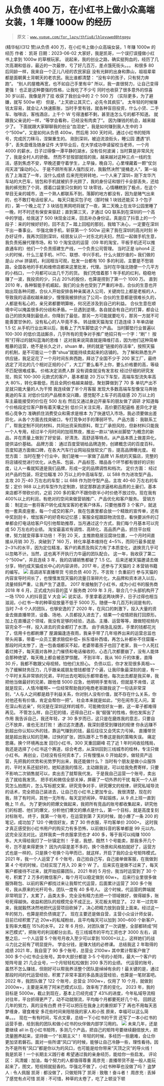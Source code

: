 # 从负债 400 万，在小红书上做小众高端女装，1 年赚 1000w 的经历

> 原文：[`www.yuque.com/for_lazy/thfiu8/lhloyuwed0htgqgu`](https://www.yuque.com/for_lazy/thfiu8/lhloyuwed0htgqgu)

<ne-h2 id="2d205249" data-lake-id="2d205249"><ne-heading-ext><ne-heading-anchor></ne-heading-anchor><ne-heading-fold></ne-heading-fold></ne-heading-ext><ne-heading-content><ne-text id="u0237114a">(精华帖)(312 赞)从负债 400 万，在小红书上做小众高端女装，1 年赚 1000w 的经历</ne-text></ne-heading-content></ne-h2> <ne-p id="ucf9c5aa5" data-lake-id="ucf9c5aa5"><ne-text id="u5a24431d">作者： 凯哥</ne-text></ne-p> <ne-p id="uc877a0b0" data-lake-id="uc877a0b0"><ne-text id="u981e23d6">日期：2023-06-02</ne-text></ne-p> <ne-p id="u0d8c5446" data-lake-id="u0d8c5446"><ne-text id="uec710eb8">大家好，我是凯哥，一个误打误撞做小红书上拿到 1000w 的草根玩家。</ne-text></ne-p> <ne-p id="u45a0e749" data-lake-id="u45a0e749"><ne-text id="u12218b89">说起来，我的创业之路，确实挺狗血的，经历了几次高潮和低谷，最近的一次最惨，亏了好几百万，差点饿死街头。。。</ne-text></ne-p> <ne-p id="u4c651708" data-lake-id="u4c651708"><ne-text id="uebe29ca7">和很多 80 后同龄一样，我来自一个正儿八经的农民家庭</ne-text></ne-p> <ne-p id="u4ba186c2" data-lake-id="u4ba186c2"><ne-text id="u5234c6a0">没有光鲜的出身和靠山，祖祖辈辈都是面朝黄土背朝天的老农民。我比谁都清楚：</ne-text></ne-p> <ne-p id="u2acbbc49" data-lake-id="u2acbbc49"><ne-text id="ud7ffb99a" ne-bold="true">“没有伞的孩子，只有努力奔跑”。</ne-text></ne-p> <ne-p id="u7e4c6e42" data-lake-id="u7e4c6e42"><ne-text id="u56d18ee8" ne-bold="true">“别人的屋檐再宽，也不如自己手里有伞”</ne-text></ne-p> <ne-p id="ud81b43cd" data-lake-id="ud81b43cd"><ne-text id="u4d573f94">所以，我一直很努力，让自己变得更强！</ne-text></ne-p> <ne-p id="u9aaafb48" data-lake-id="u9aaafb48"><ne-text id="uf1e4ea2c">也正是这种要强的性格，让我吃了不少亏</ne-text></ne-p> <ne-p id="u0adfbd85" data-lake-id="u0adfbd85"><ne-text id="u3f2c42ea">同时也收获了很多意外的惊喜</ne-text></ne-p> <ne-p id="u537e68e4" data-lake-id="u537e68e4"><ne-text id="ucea06c73">30 岁以前，我像是开了挂</ne-text></ne-p> <ne-p id="u628aac56" data-lake-id="u628aac56"><ne-text id="u1090ea8d">收获了我创业中的 2 个 500 万</ne-text></ne-p> <ne-p id="u5600ec58" data-lake-id="u5600ec58"><ne-text id="u8c4316be">（实际更多，为了避嫌，就写 500w 吧）</ne-text></ne-p> <ne-p id="ub030c7ba" data-lake-id="ub030c7ba"><ne-text id="u7fa9d160">但是，“上天欲让其灭亡，必先令其疯狂”。</ne-text></ne-p> <ne-p id="uc9fe069f" data-lake-id="uc9fe069f"><ne-text id="u8096a432">太年轻的时候赚钱太容易，就会让人快速膨胀，当时手里有钱，就各种盲目投资，什么小贷、二手车、咖啡店，客栈酒店，上千个 W 亏得渣都不剩，甚至连怎么亏的都不知道。</ne-text></ne-p> <ne-p id="u244157a3" data-lake-id="u244157a3"><ne-text id="ueff90644">就跟我父亲说的一样，</ne-text><ne-text id="u69719013" ne-bold="true">“等学会看称，已经没有肉卖了”。</ne-text></ne-p> <ne-p id="u0d1c6bf1" data-lake-id="u0d1c6bf1"><ne-text id="u8589e1fd" ne-bold="true">因为赚钱的机会，越来越少了。</ne-text></ne-p> <ne-p id="u4a40678d" data-lake-id="u4a40678d"><ne-text id="u54cf3d11">下面就跟大家聊聊我的创业“血泪史”，我是如何赚到我人生中的 3 个“500w”，又是如何从负债 400w，然后用 300 天时间，通过小红书的矩阵号，完成厉刀秣马，涅槃重生的。</ne-text></ne-p> <ne-p id="u3236ba92" data-lake-id="u3236ba92"><ne-text id="u167ada68" ne-bold="true">刚到深圳，被迫流浪街头，睡公园</ne-text></ne-p> <ne-p id="ua4754107" data-lake-id="ua4754107"><ne-text id="ufb812189" ne-bold="true">遭遇“扒手”，丢失盘缠及随身证件</ne-text></ne-p> <ne-p id="ubedda86d" data-lake-id="ubedda86d"><ne-text id="u8299b432">大学毕业后，在大学成功申请留校当老师，一个月 4000 的薪水，日子过得像一潭平静的湖水，没有任何波澜；当时算是非常风光了，我是全村人的骄傲。</ne-text></ne-p> <ne-p id="ufe8aa7bb" data-lake-id="ufe8aa7bb"><ne-text id="u92dde4ae">然而不甘按部就班的我，越来越对这种三点一线的生活，感到焦虑不安，早晚还要守着学生，上早操，晚自习，心里埋藏着一颗“仗剑闯天涯”躁动的心。</ne-text></ne-p> <ne-p id="u6c4788ae" data-lake-id="u6c4788ae"><ne-text id="u451cfd0a">于是不顾所有家人强烈反对，我毅然决然“提桶走人”，第一站去了上海混了一年，没什么成绩</ne-text></ne-p> <ne-p id="ue7ea487c" data-lake-id="ue7ea487c"><ne-text id="u37715f71">后来兜兜转转地，一个人来了深圳~</ne-text></ne-p> <ne-p id="u04a1b5b3" data-lake-id="u04a1b5b3"><ne-text id="u77a5d542">刚下龙华汽车站的大巴车，钱包和手机就被扒手光顾了，我的身份证和银行卡全部丢失，还给我的裤兜割了个洞，摸着口袋里只仅剩的 12 块零钱，心情糟糕到了极点，在这个举目无亲的城市，连一个熟人都联系不到，落脚的地方都没有，因为是赌气出来的，也不敢打电话给家人。</ne-text></ne-p> <ne-p id="u4e6ce5e3" data-lake-id="u4e6ce5e3"><ne-text id="u4d31990c">每天只能买包子吃（那时候 1 块钱还能买 3 个包子的），第一个晚上花了 3 块钱在黑网吧将就了一夜，第二天晚上在龙华公园里睡了一晚，时不时还有保安来驱赶；直到第三天，才通过 QQ 联系到在深圳的一个高中的学姐，给我送了 500 块现金过来，回去补办身份证。真是应了抖音上的一个段子：来的时候好好的，回不去了~</ne-text></ne-p> <ne-p id="u89a7005a" data-lake-id="u89a7005a"><ne-text id="u5670a098">踏上回程的那刻，我暗下决心，一定要在深圳干出一番事业。</ne-text></ne-p> <ne-p id="ud1e8776e" data-lake-id="ud1e8776e"><ne-text id="u7df544b2" ne-bold="true">华强北做手机，斩获第一个 500w</ne-text></ne-p> <ne-p id="ua869d49a" data-lake-id="ua869d49a"><ne-text id="u3e47ff9b" ne-bold="true">迎来了我在深圳的高光时刻</ne-text></ne-p> <ne-p id="u9ce3b76f" data-lake-id="u9ce3b76f"><ne-text id="ue95ef68d">补办好证件，我再次回到深圳，经朋友认识一对东北的夫妇，然后一起做手机生意，我负责拓展代理市场，和 10 个淘宝店的运营（09 年的淘宝，平板手机还可以推直通车的）他们一个负责搭建生产线，一个负责公司管理。</ne-text></ne-p> <ne-p id="u5326e497" data-lake-id="u5326e497"><ne-text id="ubc84c9ff">当时正是 iphon4 正火的时候，什么三星手机、HTC、联想、中兴手机，什么火就抄谁的~</ne-text></ne-p> <ne-p id="u154bbe50" data-lake-id="u154bbe50"><ne-text id="u8ba145c7">我们做的是山 zhai 拼装机，利润相当可观，批发一台都有 100 多的利润，主要是不愁销路，全国各地的手机和维修店都来这里批发，代理。当时在华强北随便一个几平方的小档口，一个月都可以出几千万的货。</ne-text></ne-p> <ne-p id="u7da444fd" data-lake-id="u7da444fd"><ne-text id="ua297d400">我们凭借着那 1 年手机的红利，稳稳地赚了一波，我投资的少，只占 20%的股份，也算是捞到了第一个 1000 万。</ne-text></ne-p> <ne-p id="u5d4a0b84" data-lake-id="u5d4a0b84"><ne-text id="uc032b5c6">直到 2010 年，各种智能手机崛起，我们的业务也受到了严重的冲击，合伙的生意也开始出现各种问题，合伙人开始安排各种亲属进入公司，关键岗位上都是老板的人，导致我的话语权越来越少，慢慢我被排挤出了公司~</ne-text></ne-p> <ne-p id="u356791c3" data-lake-id="u356791c3"><ne-text id="u56a83743" ne-bold="true">合伙的生意都是很难长久的，人都是有私心的，亲兄弟都要明算帐，何况还涉及到自己的利益。</ne-text></ne-p> <ne-p id="u921547cc" data-lake-id="u921547cc"><ne-text id="uf3f11d1d" ne-bold="true">合伙生意在顺境中可以掩盖很多的分歧和矛盾。一旦遇到逆境，各自就会有自己的打算，都会让自己的损失降到最低点，你降到了最低，那另一方可能就要吃亏，那另一方就不可能善罢甘休的，没有私心的人毕竟不多。</ne-text></ne-p> <ne-p id="ud664af09" data-lake-id="ud664af09"><ne-text id="u6dd28d62" ne-bold="true">转战做天猫淘宝</ne-text></ne-p> <ne-p id="u1942511d" data-lake-id="u1942511d"><ne-text id="uf4daa685" ne-bold="true">打造连续 3 年单店破 1.5 亿</ne-text></ne-p> <ne-p id="ub55b4185" data-lake-id="ub55b4185"><ne-text id="ub7ec30ce">从手机行业出来以后，我看上了汽车脚垫这个产品。</ne-text></ne-p> <ne-p id="udd269f9c" data-lake-id="udd269f9c"><ne-text id="u696b32ee">当时脚垫行业普遍以 100-300 的低价混战厮杀，几乎所有的竞争对手推广绝招只有一个字：“刷”！</ne-text></ne-p> <ne-p id="u8f2218ef" data-lake-id="u8f2218ef"><ne-text id="u516d9ed0">按照</ne-text><ne-text id="u503c639a" ne-bold="true">“打得过的就叫蓝海的思维！</ne-text></ne-p> <ne-p id="u0f81319f" data-lake-id="u0f81319f"><ne-text id="u1a507b94">这对我来说简直就是降维打击，因为他们这种简单粗暴的运营，绝不是长久之计，shuan 单，拼的就是“链接的存活率”，按照天猫的机制，是不可能让一个靠“shua”就能持续卖起来的店铺的。</ne-text></ne-p> <ne-p id="u374dfe0a" data-lake-id="u374dfe0a"><ne-text id="ub30cb63c">为了解和熟悉生产供应链，我足足花了一个月时间东奔西跑，拜访了全国不少于 200 家工厂，最终选定了河北的几个相对正规的小厂，大工厂要么看不上你，要么价格要的高，等级不匹配很难成事。</ne-text></ne-p> <ne-p id="u9928e693" data-lake-id="u9928e693"><ne-text id="u56520244" ne-bold="true">价格决定消费人群</ne-text></ne-p> <ne-p id="u0a0c6826" data-lake-id="u0a0c6826"><ne-text id="u5c686f40" ne-bold="true">没有调查就没有发言权</ne-text></ne-p> <ne-p id="u385c0cc9" data-lake-id="u385c0cc9"><ne-text id="uce90d42f">经过仔细的研究发现，购买 100-300 元款式的客户，基本都是 20 万以下车型，高端车型流失率高大 80%，转化率极低，而且全网价格越来越低，聚划算做到了 70 多</ne-text></ne-p> <ne-p id="ueacd5b49" data-lake-id="ueacd5b49"><ne-text id="u4e2cc6bc">单坑产出不足就只能大量的人为干预</ne-text></ne-p> <ne-p id="u85df8fa8" data-lake-id="u85df8fa8"><ne-text id="u2f120d6c">我连续做了半个月客服</ne-text></ne-p> <ne-p id="uee26ebbe" data-lake-id="uee26ebbe"><ne-text id="u988979f8">发现大多数高端车型像宝马奔驰奥迪的车主</ne-text></ne-p> <ne-p id="uc21ae16a" data-lake-id="uc21ae16a"><ne-text id="u9770d971">对低价位的产品根本没兴趣，感觉配不上车子的高级感</ne-text></ne-p> <ne-p id="uaa924c14" data-lake-id="uaa924c14"><ne-text id="u273501ba">20 万以上的车主最能接受的价位在 500 左右</ne-text></ne-p> <ne-p id="ud0c036e0" data-lake-id="ud0c036e0"><ne-text id="u13741c96">然后又通过身边开豪车的朋友做了调研</ne-text></ne-p> <ne-p id="ub266b64f" data-lake-id="ub266b64f"><ne-text id="uec8f91e4">才知道每个价格段定位客户群有着天壤之别</ne-text></ne-p> <ne-p id="u67f6057a" data-lake-id="u67f6057a"><ne-text id="uc8dd3150">低价只关注实用，高价要匹配逼格</ne-text></ne-p> <ne-p id="u0dfaa068" data-lake-id="u0dfaa068"><ne-text id="u90c96216" ne-bold="true">差异化才是核心竞争力</ne-text></ne-p> <ne-p id="u041a98c3" data-lake-id="u041a98c3"><ne-text id="u08b00ea3" ne-bold="true">准确抓住消费受众和需求是根本</ne-text></ne-p> <ne-p id="ud6f6b2f1" data-lake-id="ud6f6b2f1"><ne-text id="u19fa1174">为了快速切入市场，我必须要做出差异化，从各个方面去找突破口，专打竞争对手的薄弱环节。</ne-text></ne-p> <ne-p id="u67567985" data-lake-id="u67567985"><ne-text id="ua937bdfd" ne-bold="true">产品方面：</ne-text></ne-p> <ne-p id="u2496c17f" data-lake-id="u2496c17f"><ne-text id="u7e02f7f0">我联系工厂，帮我定制不同的材料，共同出资采购原料，帮工厂承担风险，但新材料只能我一个人专用，经过半个月时间的加班熬夜，推出一款以“纳米丝脚垫”为概念的新品，并在质量上做到了好安装、好清洗、高舒适等特点。从产品本质上做差异化，提供溢价基础。</ne-text></ne-p> <ne-p id="ubbfe2f0f" data-lake-id="ubbfe2f0f"><ne-text id="u7b6d308e" ne-bold="true">品牌方面：</ne-text></ne-p> <ne-p id="u22251e58" data-lake-id="u22251e58"><ne-text id="u7bdedd2d">通过百度营销给品牌造势，创建概念词的百度百科，百度知道方面做口碑，在各大汽车行业网站投放软文广告，提高品牌曝光度。</ne-text></ne-p> <ne-p id="u7a372195" data-lake-id="u7a372195"><ne-text id="ub0c6cad6" ne-bold="true">视觉方面：</ne-text></ne-p> <ne-p id="uf0663c3b" data-lake-id="uf0663c3b"><ne-text id="u58f510ed">当时在整个行业中，我们是唯一一家做了品牌 VI 系统的天猫店，完整的将店铺视觉进行优化，从色系、包装、产品标签、赠品各个环节都有很好的识别度，让人一看就知道是我们品牌，形成一定的品牌调性和档次。</ne-text></ne-p> <ne-p id="u4a1fd4ec" data-lake-id="u4a1fd4ec"><ne-text id="udf7f7dcf" ne-bold="true">定价方面：</ne-text></ne-p> <ne-p id="ue2cc0472" data-lake-id="ue2cc0472"><ne-text id="udc404f4e">经过对产品的包装，将定位瞄准 20 万以上的中高端车型，以 588 作为进攻型产品，主攻 20 万-40 万左右的车型；以 688 作为防守型产品，主攻 40-60 万左右的车型；定价 988 以上的车型作为定制款，锁定那群追求逼格和品质的土豪们，基本来店都不带砍价的，之前 200 多的客户不跟你砍半小时价绝不放过你。现在我有 400%以上的利润，有绝对的空间来做营销推广、产品优化和客户服务。</ne-text></ne-p> <ne-p id="u61bbb5ce" data-lake-id="u61bbb5ce"><ne-text id="u25b32be8" ne-bold="true">营销方面：</ne-text></ne-p> <ne-p id="u7cd2802d" data-lake-id="u7cd2802d"><ne-text id="u2a426734">制定出一套将客户转化成淘宝客的老客户体系，只要他推荐 3 个客户，就送他一套真皮座套，每一个成交的客户，我在包裹里都会放一个精致的宣传单，还有中奖刮刮卡，增加客户的好奇和记忆感；客服全程跟踪物流信息，看快要派件的订单都会打电话给客户勾引他帮助推荐，当月通过这个方式，我们每个月基本可以完成 50 万左右的业绩。</ne-text></ne-p> <ne-p id="u7aa1e397" data-lake-id="u7aa1e397"><ne-text id="ubdbfdc21" ne-bold="true">淘宝最喜欢有调性、高转化、高品质产品，抓住平台规律，努力就变得事半功倍！</ne-text></ne-p> <ne-p id="uc63ce64c" data-lake-id="uc63ce64c"><ne-text id="ubab06cb7">不到 20 天，主推款稳居豆腐块位置，一个月时间直接从月销 30 万，突破到了 160 万，转化率基本维持在 4~5%，而同行最多就是 2~3%的水平，因为定位精准，客户的素质及购买力有了本质变化，退换货几乎可以忽略不计。当然，这也离不开执行力牛逼的团队配合。</ne-text></ne-p> <ne-p id="uf345c65f" data-lake-id="uf345c65f"><ne-text id="ueca3ad30">这一年，我收获了第二个“500w”，并且连续 3 年，我的店铺销售都破了 1.5 亿。</ne-text></ne-p> <ne-p id="u49637985" data-lake-id="u49637985"><ne-text id="u64e97102">后来还被天猫邀请去做分享，特约成天猫成长中心的内容讲师，2017 年，还参与了天猫的 2 本营销书籍的编写。</ne-text></ne-p> <ne-p id="u020f3c47" data-lake-id="u020f3c47"><ne-card data-card-name="image" data-card-type="inline" id="TOZpB" data-event-boundary="card">![](img/c0edcabfaba3dfd693cb6793b4fd887b.png)  <ne-p id="u41371f07" data-lake-id="u41371f07"><ne-text id="uc70ecbc6" ne-bold="true">高调进军直播带货</ne-text></ne-p> <ne-p id="u5199b197" data-lake-id="u5199b197"><ne-text id="u899a335b" ne-bold="true">亏损负债 400 万，不言败！负重前行</ne-text></ne-p> <ne-p id="ue63de22d" data-lake-id="ue63de22d"><ne-text id="u758f4c6f">参与天猫的内容宣导时间长了，也慢慢发现天猫的流量日渐碎片化，大品牌和资本进入以后，流量倾斜严重，让我产生了退意。</ne-text></ne-p> <ne-p id="ue6a8acbe" data-lake-id="ue6a8acbe"><ne-text id="u613e2d23" ne-bold="true">2017 年接触到了小红书，成为小红书的服务商</ne-text></ne-p> <ne-p id="u2a9c56f0" data-lake-id="u2a9c56f0"><ne-text id="u5dc12d6a" ne-bold="true">2018 年 6 月，正式成为抖音的蓝 V 服务商</ne-text></ne-p> <ne-p id="u45cc9c23" data-lake-id="u45cc9c23"><ne-text id="u83977bb5" ne-bold="true">2019 年 3 月，联合几个头部机构开了一场 1700 人的抖音蓝 V 大会</ne-text></ne-p> <ne-p id="u3cf4bebd" data-lake-id="u3cf4bebd"><ne-card data-card-name="image" data-card-type="inline" id="KvHnu" data-event-boundary="card">![](img/22e4241647eece8fe3538e16a38b6fe4.png)  <ne-p id="uafad6d9d" data-lake-id="uafad6d9d"><ne-text id="ufe345e00">说实话，手里拿着这两块牌子，日子过得也相当滋润，小红书一年的种草投放量不低于 5000 万。随便一年几百万利润是有的，当时 7~8 个人的团队，也够安逸的了</ne-text></ne-p> <ne-p id="u2614e1f9" data-lake-id="u2614e1f9"><ne-text id="u69e9d180">2020 年，在风口的刺激下，投入大量的资金去做直播带货，设备、场地、人员都投入进去了，结果一个疫情把我打回原形。</ne-text></ne-p> <ne-p id="uff901e14" data-lake-id="uff901e14"><ne-text id="u21bf0b63">加上在直播这个领域，我没有足够的经验，选品、主播、运营等等，跟做短视频内容完全不一样，投入进去的资金都打了水漂。</ne-text></ne-p> <ne-p id="u0219dba1" data-lake-id="u0219dba1"><ne-text id="ufadb6454">由于病急乱投医，手里的钱都花光了，信用卡也都刷爆了</ne-text></ne-p> <ne-p id="ufcf0f4a3" data-lake-id="ufcf0f4a3"><ne-text id="u1d48a1e4">屋漏偏逢连夜雨，我亲手带了几年培养出来的运营总监也带头闹事，带着一众员工要求赔偿补偿~</ne-text></ne-p> <ne-p id="uf2130a36" data-lake-id="uf2130a36"><ne-text id="u87fb9760">拆东墙补西墙，再怎么补都补不住窟窿~</ne-text></ne-p> <ne-p id="u4030b3d2" data-lake-id="u4030b3d2"><ne-text id="ucbd0ab8a">那段时间太惨了，连一包香烟都买不起，老婆带着孩子也回了老家，我一个人死扛着烂摊子，每天面对各种上门催债和电话催收的，心态几次都要崩了，没有人能体会那种绝望，每天晚上都会被恶梦惊醒。</ne-text></ne-p> <ne-p id="uc99562f5" data-lake-id="uc99562f5"><ne-text id="u3d702b6d">不到半年，我从 160 斤的体重，直降 30 斤，我都不敢跟父母视频，怕他们太担心。</ne-text></ne-p> <ne-p id="u2578ff49" data-lake-id="u2578ff49"><ne-text id="u548e523d" ne-bold="true">负债以后，你才发现很多真相~~</ne-text></ne-p> <ne-p id="u51714613" data-lake-id="u51714613"><ne-text id="u6b624247">为了缓解财务压力，几乎跟亲戚朋友借钱都借了个遍，让我印象最深刻的是，有一个平时关系非常铁的兄弟，平时出去吃喝玩乐都带着他，每次出去都是我买单，我把他当做最好的兄弟，跟他借 5000 应急，他明明手里有钱，但就是不肯借，这就是现实，人情冷暖啊~</ne-text></ne-p> <ne-p id="u524f42cb" data-lake-id="u524f42cb"><ne-text id="u6869e930">一位经常帮助我的电商老哥跟我说了一句话非常深刻，</ne-text><ne-text id="uc52e4ad0" ne-bold="true">“人与人之间都是趋于利益关系，你对别人没有价值，就不存在什么关系，你对他还有有价值，肯定会帮你一把”。</ne-text></ne-p> <ne-p id="u7db88272" data-lake-id="u7db88272"><ne-text id="ue16e572b">社会本来就是如此，“穷在闹市无人问，富在深山有远亲”，何况是在深圳这样的城市，可能微信好友一删，这一辈子都难得再见。</ne-text></ne-p> <ne-p id="ucd2ae386" data-lake-id="ucd2ae386"><ne-text id="u5b24cd8d">不管怎么样，自己犯的错，还得自己扛~</ne-text></ne-p> <ne-p id="u4b737bb6" data-lake-id="u4b737bb6"><ne-text id="u51853260">我“倔强”的性格，倒也发挥出了作用</ne-text></ne-p> <ne-p id="uf45a071e" data-lake-id="uf45a071e"><ne-text id="u553ae9d2">我告诉自己，我还年轻，才 30 多岁而已，这只是在磨炼我的意志，只要自己不放弃，谁也无法打败！</ne-text></ne-p> <ne-p id="u55d4274b" data-lake-id="u55d4274b"><ne-text id="u3dac0c46">通过这次遭遇，我深刻感受到赚钱的规律</ne-text></ne-p> <ne-p id="u21fd9d06" data-lake-id="u21fd9d06"><ne-text id="ue87fb0c5" ne-bold="true">你永远赚不到超出你认知以外的钱，靠运气赚到的钱，最后往往又会凭实力亏掉。</ne-text></ne-p> <ne-p id="ubba71815" data-lake-id="ubba71815"><ne-text id="ub1452ff7">直播带货就是超出我认知的范畴，过快的扩张，团队跟不上节奏这是我的策略失误。</ne-text></ne-p> <ne-p id="u6686e616" data-lake-id="u6686e616"><ne-text id="uc1e265a7" ne-bold="true">痛定思痛，换个环境再出发</ne-text></ne-p> <ne-p id="u5d70303d" data-lake-id="u5d70303d"><ne-text id="ub43e9d96" ne-bold="true">回归小红书，300 天重回巅峰</ne-text></ne-p> <ne-p id="u3399f138" data-lake-id="u3399f138"><ne-text id="ufc9ac0f0">花了近 1 年时间收拾残局，我还是选择了小红书这个赛道，综合考虑，从深圳回到三线城市的桂林，专注只做小红书。</ne-text></ne-p> <ne-p id="u84409b20" data-lake-id="u84409b20"><ne-text id="u655fd8bc">再创业，已经没有任何资本了，只有慢慢从 0 开始起步。做轻资产运营，先把我的优势和劣势罗列出来，我还能做什么？</ne-text></ne-p> <ne-p id="uf1b288b5" data-lake-id="uf1b288b5"><ne-text id="ufc27a3d2">当时有个朋友是做小众服饰的，平时关系还挺好的，她知道我的情况，主动跟我说，可以给我免费寄样，只要不影响二次销售就可以，卖出去了就帮我代发。</ne-text></ne-p> <ne-p id="ucecf0f1f" data-lake-id="ucecf0f1f"><ne-text id="u84867188">于是我自己运营一个账号，卖出去了就给我发货。</ne-text></ne-p> <ne-p id="ub90b6d8b" data-lake-id="ub90b6d8b"><ne-text id="uec34a6e5">把手机和微信全部关掉，屏蔽了一切外界的干扰</ne-text></ne-p> <ne-p id="ue289e9b5" data-lake-id="ue289e9b5"><ne-text id="u596f2920">每天一个人研究怎么拍图片，怎么写标题文案，研究竞争对手，研究爆文的规律，研究私域导流的话术，完全把自己装进去，让自己在小红书上更加专业。</ne-text></ne-p> <ne-p id="u6c9c91ff" data-lake-id="u6c9c91ff"><ne-text id="u4379496f">我很清楚，现在的我，除了有时间，其他一无所有，每天定好闹钟，早起锻炼，从 9 点上班一直到晚上 11 点。</ne-text></ne-p> <ne-p id="u7f13e280" data-lake-id="u7f13e280"><ne-text id="ubb751b4e">为了更快的把爆文做起来，我把所有竞品的账号都收集起来，研究他们的标题、他们的爆文，分析他们爆文的爆点是什么，第一个目标，就是高度复刻对标账号。</ne-text></ne-p> <ne-p id="u46eda1a1" data-lake-id="u46eda1a1"><ne-text id="u991ea95f">终于，我第一个账号，</ne-text><ne-text id="ud3ac1c37" ne-bold="true">在运营到第 7 天的时候，就小爆了一条 200 的笔记，成功加了 120 个微信好友，卖了 30 件衣服，平均客单价 2000+。</ne-text></ne-p> <ne-p id="ue21183a9" data-lake-id="ue21183a9"><ne-text id="uf8f145cf">这时我才真正感受到小红书用户的购买力有多恐怖，以前做抖音的客单都是 99 元以内，这完全没法对比。这样我卖一件衣服拿货也才 400 多，等于我可以纯赚 1000 多。大大得给我打了一针镇定剂！</ne-text></ne-p> <ne-p id="u13719836" data-lake-id="u13719836"><ne-text id="u6cb0ad24">于是，我想，既然 1 个号能卖，那我多开几个号，岂不是来得更快？</ne-text></ne-p> <ne-p id="u02dd2305" data-lake-id="u02dd2305"><ne-text id="uc33a8800">因为内容是差不多的，换个场景和风格拍就好了，运营方式也是一样的，只是换个号换个马甲而已，就这样，开启了我的企业号矩阵模式。2021 年，我一个人运营了 6 个账号，自己拍自己写，自己接单做客服，在我做到第 4 个号的时候，已经实现了月入 20 来个 W 了。</ne-text></ne-p> <ne-p id="ufe9910c6" data-lake-id="ufe9910c6"><ne-text id="u8908c20b">后来实在是做不过来了，每天客户都接待不过来，就开始招募团队，2021 年的 5 月份，我当时运营到了 30 个号，积累了 2 万多的微信客户，每个月可以稳定做到 60w+。</ne-text></ne-p> <ne-p id="u094ad379" data-lake-id="u094ad379"><ne-text id="ud5437720">后来行业里很多做服饰鞋包、以前的客户都找过来让我帮忙代运营，后面累计运营了 300 多个账号，我从原来的光杆司令，团队一度有 40 多号人。</ne-text></ne-p> <ne-p id="u4b412a26" data-lake-id="u4b412a26"><ne-text id="u9d46f798">这个时候，代运营的弊端就非常明显了，太累了，品类太多，完全没有精力去把一个领域做好，做得越多，账号死得越快。收益和团队的规模完全不成正比，天花板太明显了。</ne-text></ne-p> <ne-p id="uf1be8fbe" data-lake-id="uf1be8fbe"><ne-text id="u9c691cdd">22 年一过完年来，我就毅然决然地把代运营项目砍掉了，决心把精力放到自营上面来。经过这一年的努力，也算是把负债搞定了。</ne-text></ne-p> <ne-p id="u56d8a4bb" data-lake-id="u56d8a4bb"><ne-text id="ue7daadb5">现在主要还是做自营，主营小众设计师女装，目前已经积累了近 20w+的私域粉丝，且平均每天可以加到 300~600 个新客户，复购率大概在 15%的水平。</ne-text></ne-p> <ne-p id="u39df32a1" data-lake-id="u39df32a1"><ne-text id="u28e337b5">22 年 6 月份，对团队做了一次调整，全部都转成“阿米巴模式”，把账号的利润都分出去。在三线城市的平均工资也才 3000 左右，调整之后，一个人运营 5 个账号月收入至少可以拿到 10000+以上，这样她们的战斗力比之前有了明显提升。</ne-text></ne-p> <ne-p id="u021385a0" data-lake-id="u021385a0"><ne-text id="u180e80b4" ne-bold="true">学会分钱，是赚大钱的必修课。</ne-text></ne-p> <ne-p id="u8a5d15e3" data-lake-id="u8a5d15e3"><ne-text id="u04bc9b9f" ne-bold="true">总结我这 2 年取得的成绩</ne-text></ne-p> <ne-p id="uea853318" data-lake-id="uea853318"><ne-text id="u25afe984">2021 年，我自营了 90 多个账号，总营业 2100w+</ne-text></ne-p> <ne-p id="u3a6541c2" data-lake-id="u3a6541c2"><ne-text id="uf0a60167">其中累计帮客户做了 300 多个小红书企业账号。其中大部分都是 3-5 个号的小矩阵，最大一个客户的矩阵号是 21 几企业号，一个月轻轻松松做到 200 多万的业绩。</ne-text></ne-p> <ne-p id="u4c3782fb" data-lake-id="u4c3782fb"><ne-text id="ub38a10cc">代运营的账号，虽然不怎么赚钱，但刚好可以帮我养活整个团队是绰绰有余的！最关键的是，通过那段时间的代运营经验，积累了非常丰富的多品类运营经验，也算是一笔财富吧。</ne-text></ne-p> <ne-p id="u4c7aca6f" data-lake-id="u4c7aca6f"><ne-text id="u0c9237bd">2022 年，我团队做了 122 个账号，总营业 3100w+，仅用了 10 个月，就做到 2000w+，主要是采用了阿米巴模式以后，效率有了质的变化。</ne-text></ne-p> <ne-p id="u8365ffc8" data-lake-id="u8365ffc8"><ne-text id="ua02e01c0">2023 年，我的目标是 5000w，截止到现在，基本上已经完成了 43%的进度，今年私域导流相对往年，平台抓得更严了，动不动就限流，平均每个月都要死好几个号。</ne-text></ne-p> <ne-p id="u1ae93926" data-lake-id="u1ae93926"><ne-text id="u7235c785">回顾这几年的努力，真的没有白费</ne-text></ne-p> <ne-p id="u53a23304" data-lake-id="u53a23304"><ne-text id="u5fba6c17">终于可以把压在我身上的重担卸下了</ne-text></ne-p> <ne-p id="u53b1302c" data-lake-id="u53b1302c"><ne-text id="ue7300dd1">再也不用每天恶梦缠身，寝食难安</ne-text></ne-p> <ne-p id="u4f4347b4" data-lake-id="u4f4347b4"><ne-text id="u9e8ab2ee">多花些时间来陪陪我的家人和小孩</ne-text></ne-p> <ne-p id="u4488645d" data-lake-id="u4488645d"><ne-text id="ue051b3a2">原来，幸福可以这么简单。。。</ne-text></ne-p> <ne-p id="ue4349547" data-lake-id="ue4349547"><ne-text id="ua6bf5df9">现在一有有时间，写点文章，总结一下小红书的干货</ne-text></ne-p> <ne-p id="u5c81f936" data-lake-id="u5c81f936"><ne-text id="u4589217b">还写了一本小红书的运营手册，给到我的团队和做小红书的伙伴做内部学习用的。</ne-text></ne-p> <ne-p id="u7eeecb59" data-lake-id="u7eeecb59"><ne-card data-card-name="image" data-card-type="inline" id="bHWWj" data-event-boundary="card">![](img/149bc1e1c67d2cb24eddaf44be00263e.png)</ne-card></ne-p> <ne-p id="u0910d43c" data-lake-id="u0910d43c"><ne-text id="u46418750">未来几年，还是要继续 all in 在小红书矩阵，多测几个产品，把自己的矩阵号要继续翻倍放大，把流量圈养起来，坚持做一个“长期主义”！</ne-text></ne-p> <ne-p id="ua1743aa6" data-lake-id="ua1743aa6"><ne-text id="u11c72a87">年轻的时候，多经历一些磨难，会让你更加坚若磐石。面对一些所谓“风口”的时候，能够让自己冷静一些，理性看待。因为不是所有“风口”都是你以为的风口，也可能是给你带来“灭顶之灾”的导火线！</ne-text></ne-p> <ne-p id="u979d7f60" data-lake-id="u979d7f60"><ne-text id="ub166e1f5">我是凯哥！一个长期主义践行者</ne-text></ne-p> <ne-p id="u25a147ba" data-lake-id="u25a147ba"><ne-text id="ua4d764a5">希望通过我的亲身经历，能给你一些启发。</ne-text></ne-p> <ne-hole id="ueec5800b" data-lake-id="ueec5800b"><ne-card data-card-name="hr" data-card-type="block" id="Qq7zO" data-event-boundary="card"><ne-p id="u632e317e" data-lake-id="u632e317e"><ne-text id="u73152ae0">评论区：</ne-text></ne-p> <ne-p id="u9d4489e4" data-lake-id="u9d4489e4"><ne-text id="ub9898717">风清媛 : 加油，每个努力的人都值得尊重</ne-text> <ne-text id="uad49405a">周彦充 : 直播带货不是一般人能玩起来了，图文，短视频就挺香的。华强北不做了，小红书种草也没做了吗？</ne-text> <ne-text id="u41669d71">盗梦人 : 令人佩服</ne-text> <ne-text id="ubde29897">凯哥 : 都没做了，只做矩阵了</ne-text> <ne-text id="uc5d63742">凯哥 : 致敬！奋斗者！</ne-text> <ne-text id="uf0453c0c">周彦充 : 丢掉了感觉有点可惜</ne-text> <ne-text id="u034665e4">凯哥 : 不可惜，种草的太卷了，吃了上顿没下顿</ne-text></ne-p></ne-card></ne-hole></ne-card></ne-p></ne-card></ne-p>